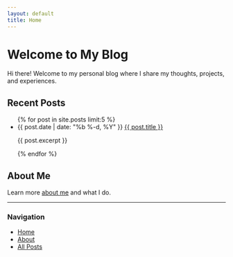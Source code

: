 ```yaml
---
layout: default
title: Home
---
```


# Welcome to My Blog

Hi there! Welcome to my personal blog where I share my thoughts, projects, and experiences.

## Recent Posts

<ul>
  {% for post in site.posts limit:5 %}
    <li>
      <span class="post-date">{{ post.date | date: "%b %-d, %Y" }}</span>
      <a href="{{ post.url | relative_url }}">{{ post.title }}</a>
      <p>{{ post.excerpt }}</p>
    </li>
  {% endfor %}
</ul>

## About Me

Learn more [about me](/about.html) and what I do.

---

### Navigation
- [Home](/)
- [About](/about.html)
- [All Posts](/posts.html)


